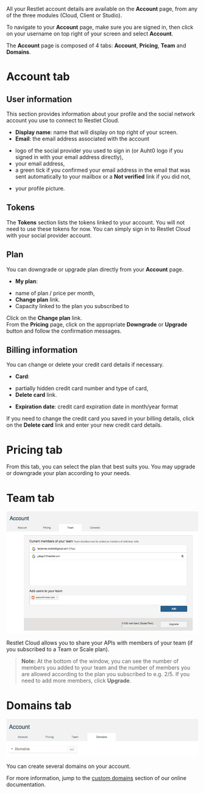 All your Restlet account details are available on the **Account** page, from any of the three modules (Cloud, Client or Studio).

To navigate to your **Account** page, make sure you are signed in, then click on your username on top right of your screen and select **Account**.

The **Account** page is composed of 4 tabs: **Account**, **Pricing**, **Team** and **Domains**.

# Account tab

## User information

This section provides information about your profile and the social network account you use to connect to Restlet Cloud.

* **Display name**: name that will display on top right of your screen.  
* **Email**: the email address associated with the account
- logo of the social provider you used to sign in (or Auht0 logo if you signed in with your email address directly),
- your email address,
- a green tick if you confirmed your email address in the email that was sent automatically to your mailbox or a **Not verified** link if you did not,
* your profile picture.

## Tokens

The **Tokens** section lists the tokens linked to your account.
You will not need to use these tokens for now. You can simply sign in to Restlet Cloud with your social provider account.  

## Plan

You can downgrade or upgrade plan directly from your **Account** page.  

 * **My plan**:
- name of plan / price per month,
- **Change plan** link.
- Capacity linked to the plan you subscribed to


Click on the **Change plan** link.  
From the **Pricing** page, click on the appropriate **Downgrade** or **Upgrade** button and follow the confirmation messages.

## Billing information

You can change or delete your credit card details if necessary.

* **Card**:
- partially hidden credit card number and type of card,
- **Delete card** link.
* **Expiration date**: credit card expiration date in month/year format

If you need to change the credit card you saved in your billing details, click on the **Delete card** link and enter your new credit card details.

# Pricing tab

From this tab, you can select the plan that best suits you. You may upgrade or downgrade your plan according to your needs.

# Team tab

![Team tab](images/team-tab.jpg "Team tab")

Restlet Cloud allows you to share your APIs with members of your team (if you subscribed to a Team or Scale plan).

>**Note:** At the bottom of the window, you can see the number of members you added to your team and the number of members you are allowed according to the plan you subscribed to e.g. 2/5. If you need to add more members, click **Upgrade**.

# Domains tab

![My domains tab](images/my-domains-tab.jpg "My domains tab")

You can create several domains on your account.

For more information, jump to the [custom domains](/documentation/cloud/guide/create/edit/endpoints "custom domains") section of our online documentation.
